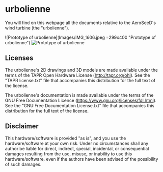urbolienne
==========

You will find on this webpage all the documents relative to the AeroSeeD's wind turbine (the "urbolienne").

![Prototype of urbolienne](Images/IMG_1606.jpeg =299x400 "Prototype of urbolienne")
<img src="Images/IMG_1606.jpeg =299x400" alt="Prototype of urbolienne" style="eight: 400px;"/>

Licenses
--------

The urbolienne's 2D drawings and 3D models are made available under the terms of the TAPR Open Hardware License (http://tapr.org/ohl). See the "TAPR license.txt" file that accompanies this distribution for the full text of the license.

The urbolienne's documentation is made available under the terms of the GNU Free Documentation Licence (https://www.gnu.org/licenses/fdl.html). See the "GNU Free Documentation License.txt" file that accompanies this distribution for the full text of the license.


Disclaimer
----------

This hardware/software is provided "as is", and you use the hardware/software at your own risk. Under no circumstances shall any author be liable for direct, indirect, special, incidental, or consequential damages resulting from the use, misuse, or inability to use this hardware/software, even if the authors have been advised of the possibility of such damages.
